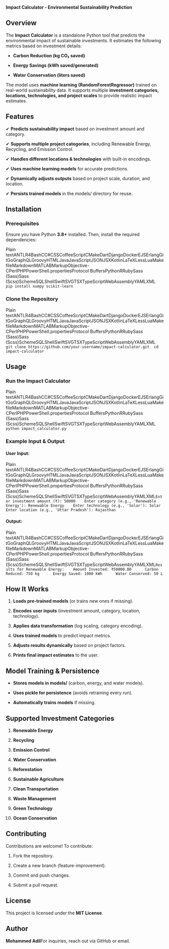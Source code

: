 ﻿**Impact Calculator - Environmental Sustainability Prediction**

**Overview**
------------

The **Impact Calculator** is a standalone Python tool that predicts the environmental impact of sustainable investments. It estimates the following metrics based on investment details:

*   **Carbon Reduction (kg CO₂ saved)**
    
*   **Energy Savings (kWh saved/generated)**
    
*   **Water Conservation (liters saved)**
    

The model uses **machine learning (RandomForestRegressor)** trained on real-world sustainability data. It supports multiple **investment categories, locations, technologies, and project scales** to provide realistic impact estimates.

**Features**
------------

✔ **Predicts sustainability impact** based on investment amount and category.

✔ **Supports multiple project categories**, including Renewable Energy, Recycling, and Emission Control.

✔ **Handles different locations & technologies** with built-in encodings.

✔ **Uses machine learning models** for accurate predictions.

✔ **Dynamically adjusts outputs** based on project scale, duration, and location.

✔ **Persists trained models** in the models/ directory for reuse.


**Installation**
----------------

### **Prerequisites**

Ensure you have Python **3.8+** installed. Then, install the required dependencies:

Plain textANTLR4BashCC#CSSCoffeeScriptCMakeDartDjangoDockerEJSErlangGitGoGraphQLGroovyHTMLJavaJavaScriptJSONJSXKotlinLaTeXLessLuaMakefileMarkdownMATLABMarkupObjective-CPerlPHPPowerShell.propertiesProtocol BuffersPythonRRubySass (Sass)Sass (Scss)SchemeSQLShellSwiftSVGTSXTypeScriptWebAssemblyYAMLXML`   pip install numpy scikit-learn   `

### **Clone the Repository**

Plain textANTLR4BashCC#CSSCoffeeScriptCMakeDartDjangoDockerEJSErlangGitGoGraphQLGroovyHTMLJavaJavaScriptJSONJSXKotlinLaTeXLessLuaMakefileMarkdownMATLABMarkupObjective-CPerlPHPPowerShell.propertiesProtocol BuffersPythonRRubySass (Sass)Sass (Scss)SchemeSQLShellSwiftSVGTSXTypeScriptWebAssemblyYAMLXML`   git clone https://github.com/your-username/impact-calculator.git  cd impact-calculator   `

**Usage**
---------

### **Run the Impact Calculator**

Plain textANTLR4BashCC#CSSCoffeeScriptCMakeDartDjangoDockerEJSErlangGitGoGraphQLGroovyHTMLJavaJavaScriptJSONJSXKotlinLaTeXLessLuaMakefileMarkdownMATLABMarkupObjective-CPerlPHPPowerShell.propertiesProtocol BuffersPythonRRubySass (Sass)Sass (Scss)SchemeSQLShellSwiftSVGTSXTypeScriptWebAssemblyYAMLXML`   python impact_calculator.py   `

### **Example Input & Output**

#### **User Input:**

Plain textANTLR4BashCC#CSSCoffeeScriptCMakeDartDjangoDockerEJSErlangGitGoGraphQLGroovyHTMLJavaJavaScriptJSONJSXKotlinLaTeXLessLuaMakefileMarkdownMATLABMarkupObjective-CPerlPHPPowerShell.propertiesProtocol BuffersPythonRRubySass (Sass)Sass (Scss)SchemeSQLShellSwiftSVGTSXTypeScriptWebAssemblyYAMLXML`Enter investment amount (₹): 50000    Enter category (e.g., 'Renewable Energy'): Renewable Energy    Enter technology (e.g., 'Solar'): Solar    Enter location (e.g., 'Uttar Pradesh'): Rajasthan`  

#### **Output:**

Plain textANTLR4BashCC#CSSCoffeeScriptCMakeDartDjangoDockerEJSErlangGitGoGraphQLGroovyHTMLJavaJavaScriptJSONJSXKotlinLaTeXLessLuaMakefileMarkdownMATLABMarkupObjective-CPerlPHPPowerShell.propertiesProtocol BuffersPythonRRubySass (Sass)Sass (Scss)SchemeSQLShellSwiftSVGTSXTypeScriptWebAssemblyYAMLXML`Results for Renewable Energy:    Amount Invested: ₹50000.00      Carbon Reduced: 750 kg      Energy Saved: 1000 kWh      Water Conserved: 50 L`  

**How It Works**
----------------

1.  **Loads pre-trained models** (or trains new ones if missing).
    
2.  **Encodes user inputs** (investment amount, category, location, technology).
    
3.  **Applies data transformation** (log scaling, category encoding).
    
4.  **Uses trained models** to predict impact metrics.
    
5.  **Adjusts results dynamically** based on project factors.
    
6.  **Prints final impact estimates** to the user.
    

**Model Training & Persistence**
--------------------------------

*   **Stores models in models/** (carbon, energy, and water models).
    
*   **Uses pickle for persistence** (avoids retraining every run).
    
*   **Automatically trains models** if missing.
    

**Supported Investment Categories**
-----------------------------------

1.  **Renewable Energy**
    
2.  **Recycling**
    
3.  **Emission Control**
    
4.  **Water Conservation**
    
5.  **Reforestation**
    
6.  **Sustainable Agriculture**
    
7.  **Clean Transportation**
    
8.  **Waste Management**
    
9.  **Green Technology**
    
10.  **Ocean Conservation**
    

**Contributing**
----------------

Contributions are welcome! To contribute:

1.  Fork the repository.
    
2.  Create a new branch (feature-improvement).
    
3.  Commit and push changes.
    
4.  Submit a pull request.
    

**License**
-----------

This project is licensed under the **MIT License**.

**Author**
----------

**Mohammed Adil**For inquiries, reach out via GitHub or email.